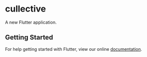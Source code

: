 # cullective

A new Flutter application.

## Getting Started

For help getting started with Flutter, view our online
[documentation](https://flutter.io/).
